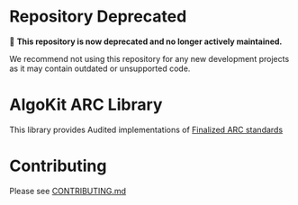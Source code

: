 # Repository Deprecated

🚨 **This repository is now deprecated and no longer actively maintained.**

We recommend not using this repository for any new development projects as it may contain outdated or unsupported code.

# AlgoKit ARC Library

This library provides Audited implementations of [Finalized ARC standards](https://arc.algorand.foundation/)

# Contributing

Please see [CONTRIBUTING.md](./CONTRIBUTING.md)
